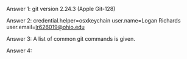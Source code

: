 Answer 1: git version 2.24.3 (Apple Git-128)

Answer 2: 
credential.helper=osxkeychain
user.name=Logan Richards
user.email=lr626019@ohio.edu

Answer 3: A list of common git commands is given.

Answer 4: 